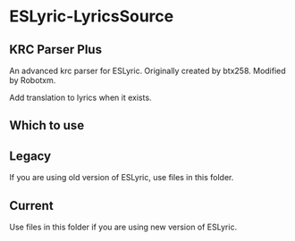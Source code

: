 # ESLyric-LyricsSource

## KRC Parser Plus
An advanced krc parser for ESLyric. Originally created by btx258. Modified by Robotxm.

Add translation to lyrics when it exists.

## Which to use

## Legacy

If you are using old version of ESLyric, use files in this folder.

## Current

Use files in this folder if you are using new version of ESLyric.

